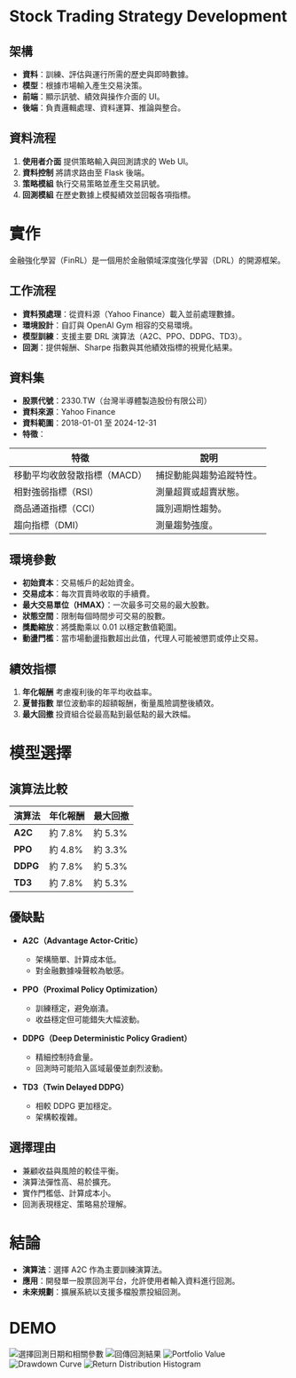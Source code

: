 # Stock Trading Strategy Development

## 架構

* **資料**：訓練、評估與運行所需的歷史與即時數據。
* **模型**：根據市場輸入產生交易決策。
* **前端**：顯示訊號、績效與操作介面的 UI。
* **後端**：負責邏輯處理、資料運算、推論與整合。

## 資料流程

1. **使用者介面**
   提供策略輸入與回測請求的 Web UI。
2. **資料控制**
   將請求路由至 Flask 後端。
3. **策略模組**
   執行交易策略並產生交易訊號。
4. **回測模組**
   在歷史數據上模擬績效並回報各項指標。

# 實作

金融強化學習（FinRL）是一個用於金融領域深度強化學習（DRL）的開源框架。

## 工作流程

* **資料預處理**：從資料源（Yahoo Finance）載入並前處理數據。
* **環境設計**：自訂與 OpenAI Gym 相容的交易環境。
* **模型訓練**：支援主要 DRL 演算法（A2C、PPO、DDPG、TD3）。
* **回測**：提供報酬、Sharpe 指數與其他績效指標的視覺化結果。

## 資料集

* **股票代號**：2330.TW（台灣半導體製造股份有限公司）
* **資料來源**：Yahoo Finance
* **資料範圍**：2018-01-01 至 2024-12-31
* **特徵**：

| 特徵               | 說明           |
| ---------------- | ------------ |
| 移動平均收斂發散指標（MACD） | 捕捉動能與趨勢追蹤特性。 |
| 相對強弱指標（RSI）      | 測量超買或超賣狀態。   |
| 商品通道指標（CCI）      | 識別週期性趨勢。     |
| 趨向指標（DMI）        | 測量趨勢強度。      |

## 環境參數

* **初始資本**：交易帳戶的起始資金。
* **交易成本**：每次買賣時收取的手續費。
* **最大交易單位（HMAX）**：一次最多可交易的最大股數。
* **狀態空間**：限制每個時間步可交易的股數。
* **獎勵縮放**：將獎勵乘以 0.01 以穩定數值範圍。
* **動盪門檻**：當市場動盪指數超出此值，代理人可能被懲罰或停止交易。

## 績效指標

1. **年化報酬**
   考慮複利後的年平均收益率。
2. **夏普指數**
   單位波動率的超額報酬，衡量風險調整後績效。
3. **最大回撤**
   投資組合從最高點到最低點的最大跌幅。

# 模型選擇

## 演算法比較

| 演算法      | 年化報酬   | 最大回撤   |
| -------- | ------ | ------ |
| **A2C**  | 約 7.8% | 約 5.3% |
| **PPO**  | 約 4.8% | 約 3.3% |
| **DDPG** | 約 7.8% | 約 5.3% |
| **TD3**  | 約 7.8% | 約 5.3% |

## 優缺點

* **A2C（Advantage Actor-Critic）**

  * 架構簡單、計算成本低。
  * 對金融數據噪聲較為敏感。
* **PPO（Proximal Policy Optimization）**

  * 訓練穩定，避免崩潰。
  * 收益穩定但可能錯失大幅波動。
* **DDPG（Deep Deterministic Policy Gradient）**

  * 精細控制持倉量。
  * 回測時可能陷入區域最優並劇烈波動。
* **TD3（Twin Delayed DDPG）**

  * 相較 DDPG 更加穩定。
  * 架構較複雜。

## 選擇理由

* 兼顧收益與風險的較佳平衡。
* 演算法彈性高、易於擴充。
* 實作門檻低、計算成本小。
* 回測表現穩定、策略易於理解。

# 結論

* **演算法**：選擇 A2C 作為主要訓練演算法。
* **應用**：開發單一股票回測平台，允許使用者輸入資料進行回測。
* **未來規劃**：擴展系統以支援多檔股票投組回測。

# DEMO
![選擇回測日期和相關參數](images/1.png)
![回傳回測結果](images/2.png)
![Portfolio Value](images/3.png)
![Drawdown Curve](images/4.png)
![Return Distribution Histogram](images/5.png)
